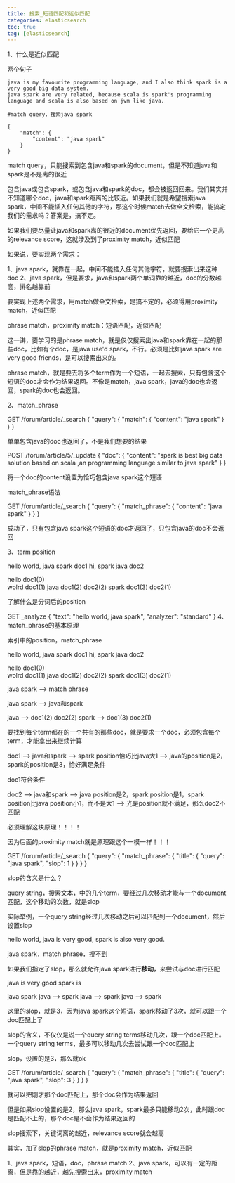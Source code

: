 ```yaml
---
title: 搜索_短语匹配和近似匹配
categories: elasticsearch   
toc: true  
tag: [elasticsearch]
---
```





1、什么是近似匹配

两个句子

```
java is my favourite programming language, and I also think spark is a very good big data system.
java spark are very related, because scala is spark's programming language and scala is also based on jvm like java.

#match query，搜索java spark

{
	"match": {
		"content": "java spark"
	}
}
```

match query，只能搜索到包含java和spark的document，但是不知道java和spark是不是离的很近

包含java或包含spark，或包含java和spark的doc，都会被返回回来。我们其实并不知道哪个doc，java和spark距离的比较近。如果我们就是希望搜索java spark，中间不能插入任何其他的字符，那这个时候match去做全文检索，能搞定我们的需求吗？答案是，搞不定。

如果我们要尽量让java和spark离的很近的document优先返回，要给它一个更高的relevance score，这就涉及到了proximity match，近似匹配

如果说，要实现两个需求：

1、java spark，就靠在一起，中间不能插入任何其他字符，就要搜索出来这种doc
2、java spark，但是要求，java和spark两个单词靠的越近，doc的分数越高，排名越靠前

要实现上述两个需求，用match做全文检索，是搞不定的，必须得用proximity match，近似匹配

phrase match，proximity match：短语匹配，近似匹配

这一讲，要学习的是phrase match，就是仅仅搜索出java和spark靠在一起的那些doc，比如有个doc，是java use'd spark，不行。必须是比如java spark are very good friends，是可以搜索出来的。

phrase match，就是要去将多个term作为一个短语，一起去搜索，只有包含这个短语的doc才会作为结果返回。不像是match，java spark，java的doc也会返回，spark的doc也会返回。

2、match_phrase

GET /forum/article/_search
{
  "query": {
    "match": {
      "content": "java spark"
    }
  }
}

单单包含java的doc也返回了，不是我们想要的结果

POST /forum/article/5/_update
{
  "doc": {
    "content": "spark is best big data solution based on scala ,an programming language similar to java spark"
  }
}

将一个doc的content设置为恰巧包含java spark这个短语

match_phrase语法

GET /forum/article/_search
{
    "query": {
        "match_phrase": {
            "content": "java spark"
        }
    }
}

成功了，只有包含java spark这个短语的doc才返回了，只包含java的doc不会返回

3、term position

hello world, java spark		doc1
hi, spark java				doc2

hello 		doc1(0)		
wolrd		doc1(1)
java		doc1(2) doc2(2)
spark		doc1(3) doc2(1)

了解什么是分词后的position

GET _analyze
{
  "text": "hello world, java spark",
  "analyzer": "standard"
}
4、match_phrase的基本原理

索引中的position，match_phrase

hello world, java spark		doc1
hi, spark java				doc2

hello 		doc1(0)		
wolrd		doc1(1)
java		doc1(2) doc2(2)
spark		doc1(3) doc2(1)

java spark --> match phrase

java spark --> java和spark

java --> doc1(2) doc2(2)
spark --> doc1(3) doc2(1)

要找到每个term都在的一个共有的那些doc，就是要求一个doc，必须包含每个term，才能拿出来继续计算

doc1 --> java和spark --> spark position恰巧比java大1 --> java的position是2，spark的position是3，恰好满足条件

doc1符合条件

doc2 --> java和spark --> java position是2，spark position是1，spark position比java position小1，而不是大1 --> 光是position就不满足，那么doc2不匹配

必须理解这块原理！！！！

因为后面的proximity match就是原理跟这个一模一样！！！



GET /forum/article/_search
{
    "query": {
        "match_phrase": {
            "title": {
                "query": "java spark",
                "slop":  1
            }
        }
    }
}

slop的含义是什么？

query string，搜索文本，中的几个term，要经过几次移动才能与一个document匹配，这个移动的次数，就是slop

实际举例，一个query string经过几次移动之后可以匹配到一个document，然后设置slop

hello world, java is very good, spark is also very good.

java spark，match phrase，搜不到

如果我们指定了slop，那么就允许java spark进行**移动**，来尝试与doc进行匹配

java		is		very		good		spark		is

java		spark
java		-->		spark
java				-->			spark
java							-->			spark

这里的slop，就是3，因为java spark这个短语，spark移动了3次，就可以跟一个doc匹配上了

slop的含义，不仅仅是说一个query string terms移动几次，跟一个doc匹配上。一个query string terms，最多可以移动几次去尝试跟一个doc匹配上

slop，设置的是3，那么就ok

GET /forum/article/_search
{
    "query": {
        "match_phrase": {
            "title": {
                "query": "java spark",
                "slop":  3
            }
        }
    }
}

就可以把刚才那个doc匹配上，那个doc会作为结果返回

但是如果slop设置的是2，那么java spark，spark最多只能移动2次，此时跟doc是匹配不上的，那个doc是不会作为结果返回的



slop搜索下，关键词离的越近，relevance score就会越高

其实，加了slop的phrase match，就是proximity match，近似匹配

1、java spark，短语，doc，phrase match
2、java spark，可以有一定的距离，但是靠的越近，越先搜索出来，proximity match



